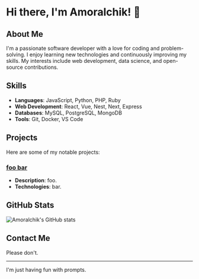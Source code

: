 # Hi there, I'm Amoralchik! 👋

## About Me
I'm a passionate software developer with a love for coding and problem-solving. I enjoy learning new technologies and continuously improving my skills. My interests include web development, data science, and open-source contributions.

## Skills
- **Languages**: JavaScript, Python, PHP, Ruby
- **Web Development**: React, Vue, Nest, Next, Express
- **Databases**: MySQL, PostgreSQL, MongoDB
- **Tools**: Git, Docker, VS Code

## Projects
Here are some of my notable projects:

### [foo bar](https://github.com/404)
- **Description**: foo.
- **Technologies**: bar.

## GitHub Stats
![Amoralchik's GitHub stats](https://github-readme-stats.vercel.app/api?username=Amoralchik&show_icons=true&theme=radical)

## Contact Me
Please don't.

-------

I'm just having fun with prompts.
